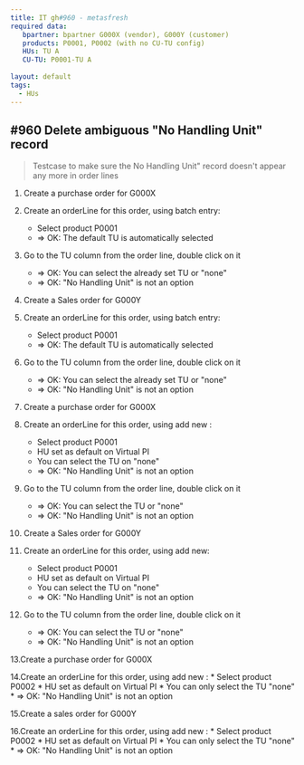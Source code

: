 ```yaml
---
title: IT gh#960 - metasfresh
required data:
   bpartner: bpartner G000X (vendor), G000Y (customer)
   products: P0001, P0002 (with no CU-TU config)
   HUs: TU A
   CU-TU: P0001-TU A
 
layout: default
tags:
  - HUs
---
```

## #960 Delete ambiguous "No Handling Unit" record 

> Testcase to make sure the No Handling Unit" record doesn't appear any more in order lines


1. Create a purchase order for G000X

2. Create an orderLine for this order, using batch entry:
    * Select product P0001
    * => OK: The default TU is automatically selected
    
3. Go to the TU column from the order line, double click on it
    * => OK: You can select the already set TU or "none"
    * => OK: "No Handling Unit" is not an option
    
4. Create a Sales order for G000Y

5. Create an orderLine for this order, using batch entry:
    * Select product P0001
    * => OK: The default TU is automatically selected
    
6. Go to the TU column from the order line, double click on it
    * => OK: You can select the already set TU or "none"
    * => OK: "No Handling Unit" is not an option
    
7. Create a purchase order for G000X

8. Create an orderLine for this order, using add new :
    * Select product P0001
    * HU set as default on Virtual PI
    * You can select the TU on "none" 
    * => OK: "No Handling Unit" is not an option
    
9. Go to the TU column from the order line, double click on it
    * => OK: You can select the TU or "none"
    * => OK: "No Handling Unit" is not an option

10. Create a Sales order for G000Y

11. Create an orderLine for this order, using add new:
    * Select product P0001
    * HU set as default on Virtual PI
    * You can select the TU on "none" 
    * => OK: "No Handling Unit" is not an option
    
12. Go to the TU column from the order line, double click on it
    * => OK: You can select the TU or "none"
    * => OK: "No Handling Unit" is not an option
    
13.Create a purchase order for G000X

14.Create an orderLine for this order, using add new :
    * Select product P0002
    * HU set as default on Virtual PI
    * You can only select the TU  "none" 
    * => OK: "No Handling Unit" is not an option
    
15.Create a sales order for G000Y

16.Create an orderLine for this order, using add new :
    * Select product P0002
    * HU set as default on Virtual PI
    * You can only select the TU  "none" 
    * => OK: "No Handling Unit" is not an option
    
    
